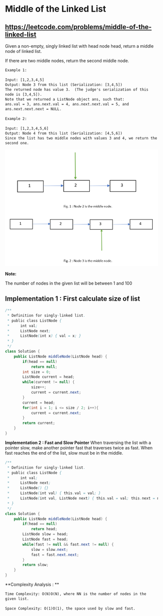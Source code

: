 # Middle of the Linked List
## https://leetcode.com/problems/middle-of-the-linked-list

Given a non-empty, singly linked list with head node head, return a middle node of linked list.

If there are two middle nodes, return the second middle node.
```
Example 1:

Input: [1,2,3,4,5]
Output: Node 3 from this list (Serialization: [3,4,5])
The returned node has value 3.  (The judge's serialization of this node is [3,4,5]).
Note that we returned a ListNode object ans, such that:
ans.val = 3, ans.next.val = 4, ans.next.next.val = 5, and ans.next.next.next = NULL.

Example 2:

Input: [1,2,3,4,5,6]
Output: Node 4 from this list (Serialization: [4,5,6])
Since the list has two middle nodes with values 3 and 4, we return the second one.
``` 

![Middle of the Linked List](middle-of-the-linked-list.PNG?raw=true "Middle of the linked list")

**Note:**

The number of nodes in the given list will be between 1 and 100

## Implementation 1 : First calculate size of list

```java
/**
 * Definition for singly-linked list.
 * public class ListNode {
 *     int val;
 *     ListNode next;
 *     ListNode(int x) { val = x; }
 * }
 */
class Solution {
    public ListNode middleNode(ListNode head) {
        if(head == null)
            return null;
        int size = 0;
        ListNode current = head;
        while(current != null) {
            size++;
            current = current.next;
        }
        current = head;
        for(int i = 1; i <= size / 2; i++){
            current = current.next;
        }
        return current;
    }
}
```

**Implementation 2 : Fast and Slow Pointer**
When traversing the list with a pointer slow, make another pointer fast that traverses twice as fast. 
When fast reaches the end of the list, slow must be in the middle.

```java
/**
 * Definition for singly-linked list.
 * public class ListNode {
 *     int val;
 *     ListNode next;
 *     ListNode() {}
 *     ListNode(int val) { this.val = val; }
 *     ListNode(int val, ListNode next) { this.val = val; this.next = next; }
 * }
 */
class Solution {
    public ListNode middleNode(ListNode head) {
        if(head == null)
            return head;
        ListNode slow = head;
        ListNode fast = head;
        while(fast != null && fast.next != null) {
            slow = slow.next;
            fast = fast.next.next;
        }
        return slow;
    }
}
```

**Complexity Analysis : **
```
Time Complexity: O(N)O(N), where NN is the number of nodes in the given list.

Space Complexity: O(1)O(1), the space used by slow and fast.
```
